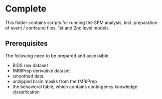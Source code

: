 Complete
========

This folder contains scripts for running the SPM analysis, incl. preparation of event / confound files, 1st and 2nd level models.

Prerequisites
-------------

The following need to be prepared and accessible:
- BIDS raw dataset
- fMRIPrep derivative dataset
- smoothed data
- unzipped brain masks from the fMRIPrep
- the behavioral table, which contains contingency knowledge classification
